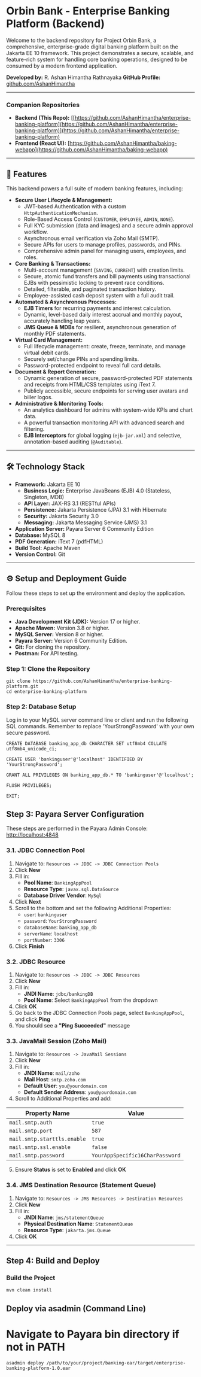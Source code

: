 # Orbin Bank - Enterprise Banking Platform (Backend)

Welcome to the backend repository for Project Orbin Bank, a comprehensive, enterprise-grade digital banking platform built on the Jakarta EE 10 framework. This project demonstrates a secure, scalable, and feature-rich system for handling core banking operations, designed to be consumed by a modern frontend application.

**Developed by:** R. Ashan Himantha Rathnayaka
**GitHub Profile:** [github.com/AshanHimantha](https://github.com/AshanHimantha)

---

### **Companion Repositories**
*   **Backend (This Repo):** [[https://github.com/AshanHimantha/enterprise-banking-platform](https://github.com/AshanHimantha/enterprise-banking-platform)](https://github.com/AshanHimantha/enterprise-banking-platform)
*   **Frontend (React UI):** [https://github.com/AshanHimantha/baking-webapp](https://github.com/AshanHimantha/baking-webapp)

---

## 🚀 Features

This backend powers a full suite of modern banking features, including:

*   **Secure User Lifecycle & Management:**
    *   JWT-based Authentication with a custom `HttpAuthenticationMechanism`.
    *   Role-Based Access Control (`CUSTOMER`, `EMPLOYEE`, `ADMIN`, `NONE`).
    *   Full KYC submission (data and images) and a secure admin approval workflow.
    *   Asynchronous email verification via Zoho Mail (SMTP).
    *   Secure APIs for users to manage profiles, passwords, and PINs.
    *   Comprehensive admin panel for managing users, employees, and roles.
*   **Core Banking & Transactions:**
    *   Multi-account management (`SAVING`, `CURRENT`) with creation limits.
    *   Secure, atomic fund transfers and bill payments using transactional EJBs with pessimistic locking to prevent race conditions.
    *   Detailed, filterable, and paginated transaction history.
    *   Employee-assisted cash deposit system with a full audit trail.
*   **Automated & Asynchronous Processes:**
    *   **EJB Timers** for recurring payments and interest calculation.
    *   Dynamic, level-based daily interest accrual and monthly payout, accurately handling leap years.
    *   **JMS Queue & MDBs** for resilient, asynchronous generation of monthly PDF statements.
*   **Virtual Card Management:**
    *   Full lifecycle management: create, freeze, terminate, and manage virtual debit cards.
    *   Securely set/change PINs and spending limits.
    *   Password-protected endpoint to reveal full card details.
*   **Document & Report Generation:**
    *   Dynamic generation of secure, password-protected PDF statements and receipts from HTML/CSS templates using iText 7.
    *   Publicly accessible, secure endpoints for serving user avatars and biller logos.
*   **Administrative & Monitoring Tools:**
    *   An analytics dashboard for admins with system-wide KPIs and chart data.
    *   A powerful transaction monitoring API with advanced search and filtering.
    *   **EJB Interceptors** for global logging (`ejb-jar.xml`) and selective, annotation-based auditing (`@Auditable`).

---

## 🛠️ Technology Stack

*   **Framework:** Jakarta EE 10
    *   **Business Logic:** Enterprise JavaBeans (EJB) 4.0 (Stateless, Singleton, MDB)
    *   **API Layer:** JAX-RS 3.1 (RESTful APIs)
    *   **Persistence:** Jakarta Persistence (JPA) 3.1 with Hibernate
    *   **Security:** Jakarta Security 3.0
    *   **Messaging:** Jakarta Messaging Service (JMS) 3.1
*   **Application Server:** Payara Server 6 Community Edition
*   **Database:** MySQL 8
*   **PDF Generation:** iText 7 (pdfHTML)
*   **Build Tool:** Apache Maven
*   **Version Control:** Git

---

## ⚙️ Setup and Deployment Guide

Follow these steps to set up the environment and deploy the application.

### Prerequisites

*   **Java Development Kit (JDK):** Version 17 or higher.
*   **Apache Maven:** Version 3.8 or higher.
*   **MySQL Server:** Version 8 or higher.
*   **Payara Server:** Version 6 Community Edition.
*   **Git:** For cloning the repository.
*   **Postman:** For API testing.

### Step 1: Clone the Repository

```
git clone https://github.com/AshanHimantha/enterprise-banking-platform.git
cd enterprise-banking-platform
```

### Step 2: Database Setup
Log in to your MySQL server command line or client and run the following SQL commands. Remember to replace 'YourStrongPassword' with your own secure password.
```
CREATE DATABASE banking_app_db CHARACTER SET utf8mb4 COLLATE utf8mb4_unicode_ci;

CREATE USER 'bankinguser'@'localhost' IDENTIFIED BY 'YourStrongPassword';

GRANT ALL PRIVILEGES ON banking_app_db.* TO 'bankinguser'@'localhost';

FLUSH PRIVILEGES;

EXIT;
```

## Step 3: Payara Server Configuration

These steps are performed in the Payara Admin Console: [http://localhost:4848](http://localhost:4848)

### 3.1. JDBC Connection Pool

1. Navigate to: `Resources -> JDBC -> JDBC Connection Pools`
2. Click **New**
3. Fill in:
   - **Pool Name**: `BankingAppPool`
   - **Resource Type**: `javax.sql.DataSource`
   - **Database Driver Vendor**: `MySql`
4. Click **Next**
5. Scroll to the bottom and set the following Additional Properties:
   - `user`: `bankinguser`
   - `password`: `YourStrongPassword`
   - `databaseName`: `banking_app_db`
   - `serverName`: `localhost`
   - `portNumber`: `3306`
6. Click **Finish**

### 3.2. JDBC Resource

1. Navigate to: `Resources -> JDBC -> JDBC Resources`
2. Click **New**
3. Fill in:
   - **JNDI Name**: `jdbc/bankingDB`
   - **Pool Name**: Select `BankingAppPool` from the dropdown
4. Click **OK**
5. Go back to the JDBC Connection Pools page, select `BankingAppPool`, and click **Ping**
6. You should see a **"Ping Succeeded"** message

### 3.3. JavaMail Session (Zoho Mail)

1. Navigate to: `Resources -> JavaMail Sessions`
2. Click **New**
3. Fill in:
   - **JNDI Name**: `mail/zoho`
   - **Mail Host**: `smtp.zoho.com`
   - **Default User**: `you@yourdomain.com`
   - **Default Sender Address**: `you@yourdomain.com`
4. Scroll to Additional Properties and add:

| Property Name              | Value                              |
|---------------------------|------------------------------------|
| `mail.smtp.auth`          | `true`                             |
| `mail.smtp.port`          | `587`                              |
| `mail.smtp.starttls.enable` | `true`                         |
| `mail.smtp.ssl.enable`    | `false`                            |
| `mail.smtp.password`      | `YourAppSpecific16CharPassword`    |

5. Ensure **Status** is set to **Enabled** and click **OK**

### 3.4. JMS Destination Resource (Statement Queue)

1. Navigate to: `Resources -> JMS Resources -> Destination Resources`
2. Click **New**
3. Fill in:
   - **JNDI Name**: `jms/statementQueue`
   - **Physical Destination Name**: `StatementQueue`
   - **Resource Type**: `jakarta.jms.Queue`
4. Click **OK**

---

## Step 4: Build and Deploy

### Build the Project

```
mvn clean install
```
## Deploy via asadmin (Command Line)
# Navigate to Payara bin directory if not in PATH
```
asadmin deploy /path/to/your/project/banking-ear/target/enterprise-banking-platform-1.0.ear
```

